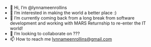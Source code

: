 - 👋 Hi, I’m @lynnameenrollins
- 👀 I’m interested in making the world a better place :)
- 🌱 I’m currently coming back from a long break from software development and working with MARS Returnship to re-enter the IT world!
- 💞️ I’m looking to collaborate on ???
- 📫 How to reach me lynnameenrollins@gmail.com

<!---
lynnameenrollins/lynnameenrollins is a ✨ special ✨ repository because its `README.md` (this file) appears on your GitHub profile.
You can click the Preview link to take a look at your changes.
--->
